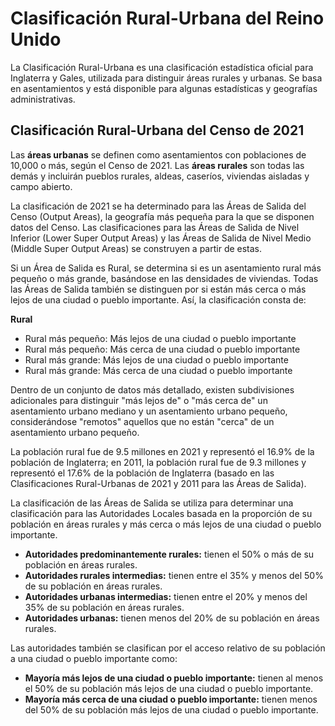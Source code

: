 # Clasificación Rural-Urbana del Reino Unido

La Clasificación Rural-Urbana es una clasificación estadística oficial para Inglaterra y Gales, utilizada para distinguir áreas rurales y urbanas. Se basa en asentamientos y está disponible para algunas estadísticas y geografías administrativas.

## Clasificación Rural-Urbana del Censo de 2021

Las **áreas urbanas** se definen como asentamientos con poblaciones de 10,000 o más, según el Censo de 2021. Las **áreas rurales** son todas las demás y incluirán pueblos rurales, aldeas, caseríos, viviendas aisladas y campo abierto.

La clasificación de 2021 se ha determinado para las Áreas de Salida del Censo (Output Areas), la geografía más pequeña para la que se disponen datos del Censo. Las clasificaciones para las Áreas de Salida de Nivel Inferior (Lower Super Output Areas) y las Áreas de Salida de Nivel Medio (Middle Super Output Areas) se construyen a partir de estas.

Si un Área de Salida es Rural, se determina si es un asentamiento rural más pequeño o más grande, basándose en las densidades de viviendas. Todas las Áreas de Salida también se distinguen por si están más cerca o más lejos de una ciudad o pueblo importante. Así, la clasificación consta de:

**Rural**

*   Rural más pequeño: Más lejos de una ciudad o pueblo importante
*   Rural más pequeño: Más cerca de una ciudad o pueblo importante
*   Rural más grande: Más lejos de una ciudad o pueblo importante
*   Rural más grande: Más cerca de una ciudad o pueblo importante

Dentro de un conjunto de datos más detallado, existen subdivisiones adicionales para distinguir "más lejos de" o "más cerca de" un asentamiento urbano mediano y un asentamiento urbano pequeño, considerándose "remotos" aquellos que no están "cerca" de un asentamiento urbano pequeño.

La población rural fue de 9.5 millones en 2021 y representó el 16.9% de la población de Inglaterra; en 2011, la población rural fue de 9.3 millones y representó el 17.6% de la población de Inglaterra (basado en las Clasificaciones Rural-Urbanas de 2021 y 2011 para las Áreas de Salida).

La clasificación de las Áreas de Salida se utiliza para determinar una clasificación para las Autoridades Locales basada en la proporción de su población en áreas rurales y más cerca o más lejos de una ciudad o pueblo importante.

*   **Autoridades predominantemente rurales:** tienen el 50% o más de su población en áreas rurales.
*   **Autoridades rurales intermedias:** tienen entre el 35% y menos del 50% de su población en áreas rurales.
*   **Autoridades urbanas intermedias:** tienen entre el 20% y menos del 35% de su población en áreas rurales.
*   **Autoridades urbanas:** tienen menos del 20% de su población en áreas rurales.

Las autoridades también se clasifican por el acceso relativo de su población a una ciudad o pueblo importante como:

*   **Mayoría más lejos de una ciudad o pueblo importante:** tienen al menos el 50% de su población más lejos de una ciudad o pueblo importante.
*   **Mayoría más cerca de una ciudad o pueblo importante:** tienen menos del 50% de su población más lejos de una ciudad o pueblo importante.






